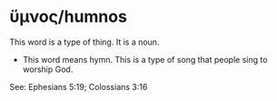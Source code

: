 # ὕμνος/humnos
This word is a type of thing. It is a noun.

* This word means hymn. This is a type of song that people sing to worship God.

See: Ephesians 5:19; Colossians 3:16
